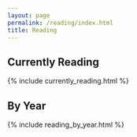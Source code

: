 ```yaml
---
layout: page
permalink: /reading/index.html
title: Reading
---
```


## Currently Reading
{% include currently_reading.html %}

## By Year

{% include reading_by_year.html %}
